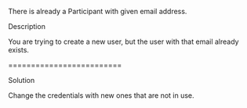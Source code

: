 There is already a Participant with given email address.

Description

You are trying to create a new user, but the user with that email already exists.

=========================

Solution

Change the credentials with new ones that are not in use.